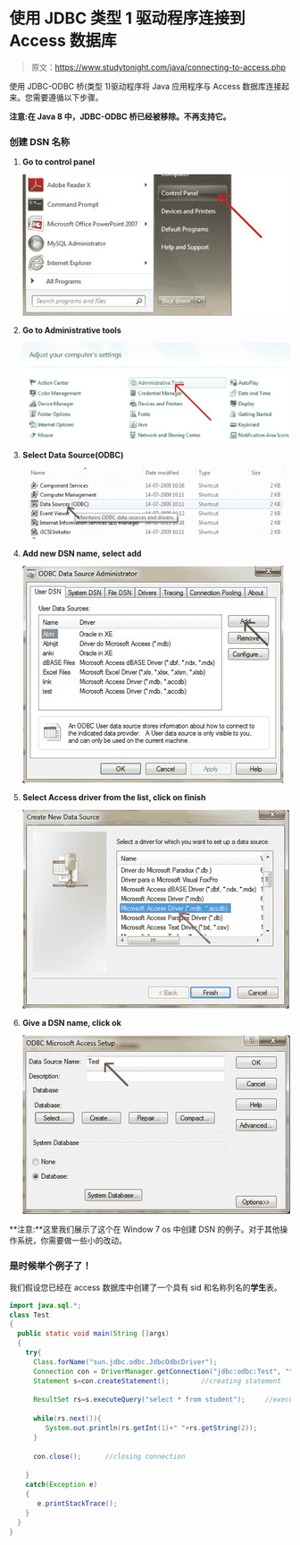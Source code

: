 # 使用 JDBC 类型 1 驱动程序连接到 Access 数据库

> 原文：<https://www.studytonight.com/java/connecting-to-access.php>

使用 JDBC-ODBC 桥(类型 1)驱动程序将 Java 应用程序与 Access 数据库连接起来。您需要遵循以下步骤。

**注意:在 Java 8 中，JDBC-ODBC 桥已经被移除。不再支持它。**

### 创建 DSN 名称

1.  **Go to control panel**

    ![Connecting to access](img/4430ad2d0f544af0b9c543dc882d7350.png)

2.  **Go to Administrative tools**

    ![Connecting to access](img/9815f04560d8f3ea83907c073fde09c5.png)

3.  **Select Data Source(ODBC)**

    ![Connecting to access](img/07c0430f22bc58029c44d3b9b0c41b57.png)

4.  **Add new DSN name, select add**

    ![Connecting to access](img/b2800993780919cf5f22069ec859ac6f.png)

5.  **Select Access driver from the list, click on finish**

    ![Connecting to access](img/c9c81e9393c098927d28db70fcdd980c.png)

6.  **Give a DSN name, click ok**

    ![Connecting to access](img/7375f68b663a983f1ef8fd4c2141aa68.png)

**注意:**这里我们展示了这个在 Window 7 os 中创建 DSN 的例子。对于其他操作系统，你需要做一些小的改动。

### 是时候举个例子了！

我们假设您已经在 access 数据库中创建了一个具有 sid 和名称列名的**学生**表。

```java
import java.sql.*;
class Test
{
  public static void main(String []args)
  {
    try{
      Class.forName("sun.jdbc.odbc.JdbcOdbcDriver");
      Connection con = DriverManager.getConnection("jdbc:odbc:Test", "", "");
      Statement s=con.createStatement();        //creating statement

      ResultSet rs=s.executeQuery("select * from student");     //executing statement

      while(rs.next()){
         System.out.println(rs.getInt(1)+" "+rs.getString(2));
      }

      con.close();      //closing connection

    }
    catch(Exception e)
    {
       e.printStackTrace();
    }
  }
} 
```